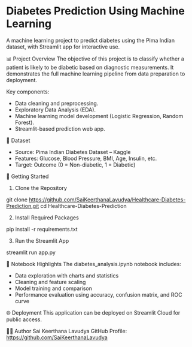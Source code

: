# Diabetes Prediction Using Machine Learning
A machine learning project to predict diabetes using the Pima Indian dataset, with Streamlit app for interactive use.

📊 Project Overview
The objective of this project is to classify whether a patient is likely to be diabetic based on diagnostic measurements. It demonstrates the full machine learning pipeline from data preparation to deployment.

Key components:
- Data cleaning and preprocessing.
- Exploratory Data Analysis (EDA).
- Machine learning model development (Logistic Regression, Random Forest).
- Streamlit-based prediction web app.

🧬 Dataset
- Source: Pima Indian Diabetes Dataset – Kaggle
- Features: Glucose, Blood Pressure, BMI, Age, Insulin, etc.
- Target: Outcome (0 = Non-diabetic, 1 = Diabetic)

🚀 Getting Started
1. Clone the Repository

git clone https://github.com/SaiKeerthanaLavudya/Healthcare-Diabetes-Prediction.git
cd Healthcare-Diabetes-Prediction

2. Install Required Packages

pip install -r requirements.txt

3. Run the Streamlit App

streamlit run app.py

📒 Notebook Highlights
The diabetes_analysis.ipynb notebook includes:
- Data exploration with charts and statistics
- Cleaning and feature scaling
- Model training and comparison
- Performance evaluation using accuracy, confusion matrix, and ROC curve

🌐 Deployment
This application can be deployed on Streamlit Cloud for public access.

👩‍💻 Author
Sai Keerthana Lavudya
GitHub Profile: https://github.com/SaiKeerthanaLavudya
